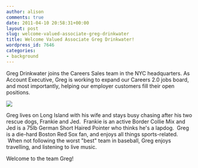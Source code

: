 ```yaml
---
author: alison
comments: true
date: 2011-04-10 20:58:31+00:00
layout: post
slug: welcome-valued-associate-greg-drinkwater
title: Welcome Valued Associate Greg Drinkwater!
wordpress_id: 7646
categories:
- background
---
```


Greg Drinkwater joins the Careers Sales team in the NYC headquarters. As Account Executive, Greg is working to expand our Careers 2.0 jobs board, and most importantly, helping our employer customers fill their open positions.

[![](http://blog.stackoverflow.com/wp-content/uploads/greg-pic-e1302191181924.jpg)](http://blog.stackoverflow.com/wp-content/uploads/greg-pic.jpg)

Greg lives on Long Island with his wife and stays busy chasing after his two rescue dogs, Frankie and Jed.  Frankie is an active Border Collie Mix and Jed is a 75lb German Short Haired Pointer who thinks he's a lapdog.  Greg is a die-hard Boston Red Sox fan, and enjoys all things sports-related.  When not following the worst "best" team in baseball, Greg enjoys travelling, and listening to live music.

Welcome to the team Greg!
